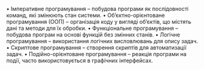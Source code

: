 •	Імперативне програмування – побудова програми як послідовності команд, які змінюють стан системи.
•	Об’єктно-орієнтоване програмування (ООП) – організація коду у вигляді об’єктів, що містять дані та методи для їх обробки.
•	Функціональне програмування – побудова програм на основі функцій без змінних станів.
•	Логічне програмування – використання логічних висловлювань для опису задач.
•	Скриптове програмування – створення скриптів для автоматизації задач.
•	Подійно-орієнтоване програмування – реакція програми на події, часто використовується в графічних інтерфейсах.
